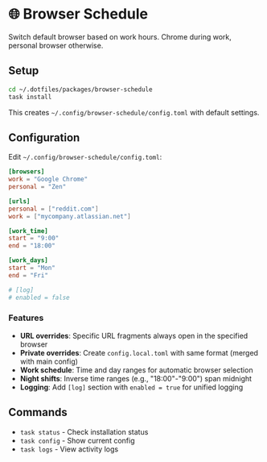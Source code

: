 # 🌐 Browser Schedule

Switch default browser based on work hours. Chrome during work, personal browser otherwise.

## Setup

```sh
cd ~/.dotfiles/packages/browser-schedule
task install
```

This creates `~/.config/browser-schedule/config.toml` with default settings.

## Configuration

Edit `~/.config/browser-schedule/config.toml`:

```toml
[browsers]
work = "Google Chrome"
personal = "Zen"

[urls]
personal = ["reddit.com"]
work = ["mycompany.atlassian.net"]

[work_time]
start = "9:00"
end = "18:00"

[work_days]
start = "Mon"
end = "Fri"

# [log]
# enabled = false
```

### Features

- **URL overrides**: Specific URL fragments always open in the specified browser
- **Private overrides**: Create `config.local.toml` with same format (merged with main config)
- **Work schedule**: Time and day ranges for automatic browser selection
- **Night shifts**: Inverse time ranges (e.g., "18:00"-"9:00") span midnight
- **Logging**: Add `[log]` section with `enabled = true` for unified logging

## Commands

- `task status` - Check installation status
- `task config` - Show current config
- `task logs` - View activity logs